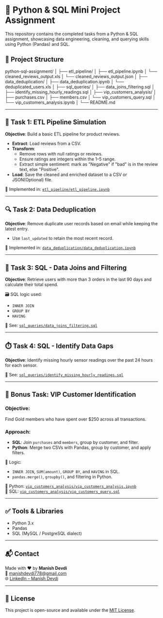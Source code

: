 # 🐍 Python & SQL Mini Project Assignment

This repository contains the completed tasks from a Python & SQL assignment, showcasing data engineering, cleaning, and querying skills using Python (Pandas) and SQL.

## 📁 Project Structure

python-sql-assignment/
│
├── etl_pipeline/
│   ├── etl_pipeline.ipynb
│   └── cleaned_reviews_output.xls
│   └── cleaned_reviews_output.json
│
├── data_deduplication/
│   ├── data_deduplication.ipynb
│   └── deduplicated_users.xls
│
├── sql_queries/
│   ├── data_joins_filtering.sql
│   ├── identify_missing_hourly_readings.sql
│
├── vip_customers_analysis/
│   ├── purchases.csv
│   ├── members.csv
│   └── vip_customers_query.sql
│   └── vip_customers_analysis.ipynb
│
└── README.md

---

## 🔄 Task 1: ETL Pipeline Simulation

**Objective**: Build a basic ETL pipeline for product reviews.

- **Extract**: Load reviews from a CSV.
- **Transform**:
  - Remove rows with null ratings or reviews.
  - Ensure ratings are integers within the 1–5 range.
  - Extract simple sentiment: mark as "Negative" if "bad" is in the review text, else "Positive".
- **Load**: Save the cleaned and enriched dataset to a CSV or JSON(Optional) file.

🔧 Implemented in: [`etl_pipeline/etl_pipeline.ipynb`](https://github.com/manishdevdi/python-sql-assignment/blob/main/etl_pipeline/etl_pipeline.ipynb
)

---

## 🔍 Task 2: Data Deduplication

**Objective**: Remove duplicate user records based on email while keeping the latest entry.

- Use `last_updated` to retain the most recent record.

🔧 Implemented in: [`data_deduplication/data_deduplication.ipynb`](https://github.com/manishdevdi/python-sql-assignment/blob/main/data_deduplication/data_deduplication.ipynb)

---

## 🧾 Task 3: SQL - Data Joins and Filtering

**Objective**: Retrieve users with more than 3 orders in the last 90 days and calculate their total spend.

🗃️ SQL logic used:
- `INNER JOIN`
- `GROUP BY`
- `HAVING`

📄 See: [`sql_queries/data_joins_filtering.sql`](https://github.com/manishdevdi/python-sql-assignment/blob/main/sql_queries/data_joins_filtering.sql)

---

## ⏱️ Task 4: SQL - Identify Data Gaps

**Objective**: Identify missing hourly sensor readings over the past 24 hours for each sensor.

📄 See: [`sql_queries/identify_missing_hourly_readings.sql`](https://github.com/manishdevdi/python-sql-assignment/blob/main/sql_queries/identify_missing_hourly_readings.sql)

---

## 🌟 Bonus Task: VIP Customer Identification

### Objective:
Find Gold members who have spent over $250 across all transactions.

### Approach:

- **SQL**: Join `purchases` and `members`, group by customer, and filter.
- **Python**: Merge two CSVs with Pandas, group by customer, and apply filters.

🧠 Logic:
- `INNER JOIN`, `SUM(amount)`, `GROUP BY`, and `HAVING` in SQL.
- `pandas.merge()`, `groupby()`, and filtering in Python.

📁 Python: [`vip_customers_analysis/vip_customers_analysis.ipynb`](https://github.com/manishdevdi/python-sql-assignment/blob/main/vip_customers_analysis/vip_customers_analysis.ipynb)   
📄 SQL: [`vip_customers_analysis/vip_customers_query.sql`](https://github.com/manishdevdi/python-sql-assignment/blob/main/vip_customers_analysis/vip_customers_query.sql)

---

## ✅ Tools & Libraries

- Python 3.x
- Pandas
- SQL (MySQL / PostgreSQL dialect)

---

## 📬 Contact

Made with ❤️ by **Manish Devdi**  
📧 [manishdevdi778@gmail.com](mailto:manishdevdi778@gmail.com)  
🌐 [LinkedIn – Manish Devdi](https://www.linkedin.com/in/manish-devdi/)

---

## 📌 License

This project is open-source and available under the [MIT License](LICENSE).
